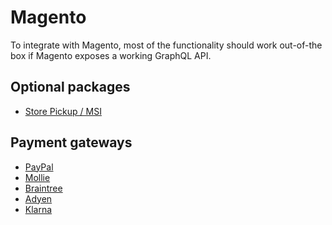 # Magento

To integrate with Magento, most of the functionality should work out-of-the box
if Magento exposes a working GraphQL API.

## Optional packages

- [Store Pickup / MSI](https://github.com/graphcommerce-org/graphcommerce/tree/main/packages/magento-cart-pickup)

## Payment gateways

- [PayPal](https://github.com/graphcommerce-org/graphcommerce/tree/main/packages/magento-payment-paypal)
- [Mollie](https://github.com/graphcommerce-org/graphcommerce/tree/main/packages/mollie-magento-payment)
- [Braintree](https://github.com/graphcommerce-org/graphcommerce/tree/main/packages/magento-payment-braintree)
- [Adyen](https://github.com/graphcommerce-org/graphcommerce/tree/main/packages/magento-payment-adyen)
- [Klarna](https://github.com/graphcommerce-org/graphcommerce/tree/main/packages/magento-payment-klarna)
